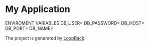 # My Application

ENVIROMENT VARIABLES
DB_USER=
DB_PASSWORD=
DB_HOST=
DB_PORT=
DB_NAME=

The project is generated by [LoopBack](http://loopback.io).